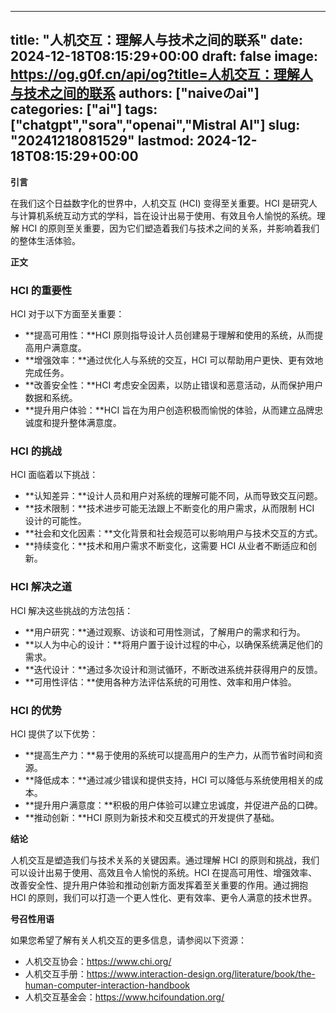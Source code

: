 
---
title: "人机交互：理解人与技术之间的联系"
date: 2024-12-18T08:15:29+00:00
draft: false
image: https://og.g0f.cn/api/og?title=人机交互：理解人与技术之间的联系
authors: ["naiveのai"]
categories: ["ai"]
tags: ["chatgpt","sora","openai","Mistral AI"]
slug: "20241218081529"
lastmod: 2024-12-18T08:15:29+00:00
---
**引言**

在我们这个日益数字化的世界中，人机交互 (HCI) 变得至关重要。HCI 是研究人与计算机系统互动方式的学科，旨在设计出易于使用、有效且令人愉悦的系统。理解 HCI 的原则至关重要，因为它们塑造着我们与技术之间的关系，并影响着我们的整体生活体验。

**正文**

### HCI 的重要性

HCI 对于以下方面至关重要：

- **提高可用性：**HCI 原则指导设计人员创建易于理解和使用的系统，从而提高用户满意度。
- **增强效率：**通过优化人与系统的交互，HCI 可以帮助用户更快、更有效地完成任务。
- **改善安全性：**HCI 考虑安全因素，以防止错误和恶意活动，从而保护用户数据和系统。
- **提升用户体验：**HCI 旨在为用户创造积极而愉悦的体验，从而建立品牌忠诚度和提升整体满意度。

### HCI 的挑战

HCI 面临着以下挑战：

- **认知差异：**设计人员和用户对系统的理解可能不同，从而导致交互问题。
- **技术限制：**技术进步可能无法跟上不断变化的用户需求，从而限制 HCI 设计的可能性。
- **社会和文化因素：**文化背景和社会规范可以影响用户与技术交互的方式。
- **持续变化：**技术和用户需求不断变化，这需要 HCI 从业者不断适应和创新。

### HCI 解决之道

HCI 解决这些挑战的方法包括：

- **用户研究：**通过观察、访谈和可用性测试，了解用户的需求和行为。
- **以人为中心的设计：**将用户置于设计过程的中心，以确保系统满足他们的需求。
- **迭代设计：**通过多次设计和测试循环，不断改进系统并获得用户的反馈。
- **可用性评估：**使用各种方法评估系统的可用性、效率和用户体验。

### HCI 的优势

HCI 提供了以下优势：

- **提高生产力：**易于使用的系统可以提高用户的生产力，从而节省时间和资源。
- **降低成本：**通过减少错误和提供支持，HCI 可以降低与系统使用相关的成本。
- **提升用户满意度：**积极的用户体验可以建立忠诚度，并促进产品的口碑。
- **推动创新：**HCI 原则为新技术和交互模式的开发提供了基础。

**结论**

人机交互是塑造我们与技术关系的关键因素。通过理解 HCI 的原则和挑战，我们可以设计出易于使用、高效且令人愉悦的系统。HCI 在提高可用性、增强效率、改善安全性、提升用户体验和推动创新方面发挥着至关重要的作用。通过拥抱 HCI 的原则，我们可以打造一个更人性化、更有效率、更令人满意的技术世界。

**号召性用语**

如果您希望了解有关人机交互的更多信息，请参阅以下资源：

- 人机交互协会：https://www.chi.org/
- 人机交互手册：https://www.interaction-design.org/literature/book/the-human-computer-interaction-handbook
- 人机交互基金会：https://www.hcifoundation.org/